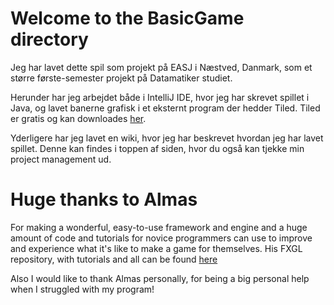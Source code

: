 # Welcome to the BasicGame directory

Jeg har lavet dette spil som projekt på EASJ i Næstved, Danmark, som et større første-semester projekt på Datamatiker studiet. 

Herunder har jeg arbejdet både i IntelliJ IDE, hvor jeg har skrevet spillet i Java, og lavet banerne grafisk i et eksternt program der hedder Tiled. Tiled er gratis og kan downloades [her](http://www.mapeditor.org/).

Yderligere har jeg lavet en wiki, hvor jeg har beskrevet hvordan jeg har lavet spillet. Denne kan findes i toppen af siden, hvor du også kan tjekke min project management ud. 

# Huge thanks to Almas 

For making a wonderful, easy-to-use framework and engine and a huge amount of code and tutorials for novice programmers can use to improve and experience what it's like to make a game for themselves. His FXGL repository, with tutorials and all can be found [here](https://github.com/AlmasB/FXGL)

Also I would like to thank Almas personally, for being a big personal help when I struggled with my program!
